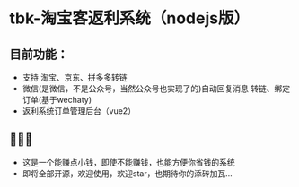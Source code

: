 # tbk-淘宝客返利系统（nodejs版）  
## 目前功能：
* 支持 淘宝、京东、拼多多转链 
* 微信(是微信，不是公众号，当然公众号也实现了的)自动回复消息 转链、绑定订单(基于wechaty)
* 返利系统订单管理后台（vue2）
## 🧐🧐🧐
* 这是一个能赚点小钱，即使不能赚钱，也能方便你省钱的系统  
* 即将全部开源，欢迎使用，欢迎star，也期待你的添砖加瓦...
